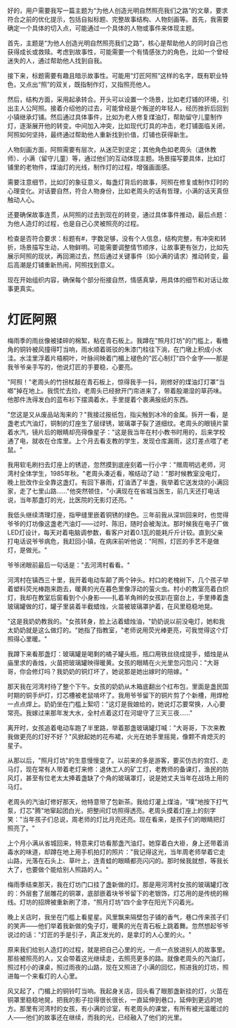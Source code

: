 <ReasoningChainRenderer>
好的，用户需要我写一篇主题为“为他人创造光明自然照亮我们之路”的文章，要求符合之前的优化提示，包括自拟标题、完整故事结构、人物刻画等。首先，我需要确定一个具体的切入点，可能通过一个具体的人物或事件来体现主题。

首先，主题是“为他人创造光明自然照亮我们之路”，核心是帮助他人的同时自己也获得成长或救赎。考虑到故事性，可能需要一个有情感张力的角色，比如一个曾经迷失的人，通过帮助他人找到自我。

接下来，标题需要有趣且暗示故事性。可能用“灯匠阿照”这样的名字，既有职业特色，又点出“照”的双关，既指制作灯，又指照亮他人。

然后，结构方面，采用起承转合。开头可以设置一个场景，比如老灯铺的环境，引出主人公阿照。接着介绍他的过去，可能曾经是个叛逆的年轻人，经历挫折后回到小镇继承灯铺。然后通过具体事件，比如为老人修复煤油灯，帮助留守儿童制作灯，逐渐展开他的转变。中间加入冲突，比如现代灯具的冲击，老灯铺面临关闭，阿照如何坚持，最终通过帮助他人重新找到价值，灯铺也获得新生。

人物刻画方面，阿照需要有层次，从迷茫到坚定；其他角色如老周头（退休教师）、小满（留守儿童）等，通过他们的互动体现主题。场景描写要具体，比如灯铺里的老物件，煤油灯的光线，制作灯的过程，增强画面感。

需要注意细节，比如灯的象征意义，每盏灯背后的故事，阿照在修复或制作灯时的心理变化。对话要自然，符合人物身份，比如老周头的话有哲理，小满的话天真但触动人心。

还要确保故事连贯，从阿照的过去到现在的转变，通过具体事件推动，最后点题：为他人造灯的过程，也是自己心灵被照亮的过程。

检查是否符合要求：标题有#，字数足够，没有个人信息，结构完整，有冲突和转折，场景描写生动，人物鲜明。可能需要调整情节顺序，让故事更有张力，比如先展示阿照的现状，再回溯过去，然后通过关键事件（如小满的请求）推动转变，最后高潮是灯铺重新热闹，阿照找到意义。

现在开始组织内容，确保每个部分衔接自然，情感真挚，用具体的细节和对话让故事更真实。

</ReasoningChainRenderer>



# 灯匠阿照

梅雨季的雨丝像被揉碎的棉絮，粘在青石板上。我蹲在"照月灯坊"的门槛上，看檐角的铜铃被风撞得叮当响，雨水顺着斑驳的朱漆门柱往下淌，在门墩上积成小水洼。水洼里浮着片梧桐叶，叶脉间映着门楣上褪色的"匠心制灯"四个金字——那是我爷爷亲手写的，他说灯匠的手要稳，心要亮。

"阿照！"老周头的竹拐杖敲在青石板上，惊得我手一抖，刚修好的煤油灯灯罩"当啷"掉在地上。我慌忙去捡，老周头已经掀开门帘进来了，带着股潮湿的草药味。他那件洗得发白的蓝布衫下摆滴着水，手里提着个裹满报纸的东西。

"您这是又从废品站淘来的？"我接过报纸包，指尖触到冰冷的金属。拆开一看，是盏老式汽油灯，铜制的灯座生了层绿锈，玻璃罩子裂了道细纹。老周头的眼镜片蒙着水汽，镜片后的眼睛却亮得像星子："这是我当年在村小教书时用的，后来学校通了电，就收在仓库里。上个月去看支教的学生，发现仓库漏雨，这灯差点喂了老鼠。"

我用软毛刷扫去灯座上的锈迹，忽然摸到底座刻着一行小字："赠周明远老师，河湾村全体学生，1985年秋。"老周头凑近看，喉结动了动："那时候教室没电灯，晚上批改作业全靠这盏灯。有回下暴雨，灯油洒了半盏，我举着它送发烧的小满回家，走了七里山路......"他突然顿住，"小满现在在省城当医生，前几天还打电话说，当年那盏灯的光，比医院的无影灯还亮。"

我低头继续清理灯座，指甲缝里嵌着铜锈的绿色。三年前我从深圳回来时，也觉得爷爷的灯坊像这盏老汽油灯——过时、陈旧，随时会被淘汰。那时候我在电子厂做LED灯设计，每天对着电脑调参数，看客户对着0.1瓦的能耗斤斤计较。直到父亲打电话说爷爷病危，我赶回小镇，在病床前听他说："阿照，灯匠的手艺不是做灯，是做光。"

爷爷闭眼前最后一句话是："去河湾村看看。"

河湾村在镇西三十里，我开着电动车颠了两个钟头。村口的老槐树下，几个孩子举着塑料荧光棒跑来跑去，暖黄的光在暮色里像浮动的萤火虫。村小的教室亮着白炽灯，我却在教室后窗看到个小身影——扎着羊角辫的女孩趴在窗台上，手里捧着盏玻璃罐做的灯，罐子里装着半截蜡烛，火苗被玻璃罩护着，在风里稳稳地晃。

"这是我奶奶教我的。"女孩转身，脸上沾着蜡烛油，"奶奶说以前没电灯，她和我太奶奶就是这么做灯的。"她指了指教室，"老师说用荧光棒更亮，可我觉得这个灯照得心里暖。"

我蹲下来看那盏灯：玻璃罐是喝剩的橘子罐头瓶，瓶口用铁丝绕成提手，蜡烛是从庙里求的香烛，火苗把玻璃罐映得暖黄。女孩的眼睛在火光里忽闪忽闪："大哥哥，你会修灯吗？我奶奶的铜灯坏了，她说那是她出嫁时的陪嫁。"

那天我在河湾村待了整个下午。女孩的奶奶从木箱底翻出个红布包，里面是盏民国时期的铜手炉灯，灯芯槽被老鼠啃坏了。我用爷爷留下的铜片剪了个新槽，用焊枪一点点焊上。奶奶坐在门槛上絮叨："这灯是我娘给的，她说灯芯要常换，人心要常亮。我嫁过来那年发大水，全村点着这灯在河堤守了三天三夜......"

离开时，女孩追着电动车跑了半里路，举着那盏玻璃罐灯喊："大哥哥，下次来教我做更亮的灯好不好？"风掀起她的花布裙，火光在她手里摇晃，像颗不肯熄灭的星子。

从那以后，"照月灯坊"的生意慢慢变了。以前来的多是游客，要买仿古的宫灯、走马灯，现在常有人带着老灯来修：退休工人的矿工灯，老教师的备课灯，渔民的防风灯，甚至有位老太太捧着盏缺了个角的玻璃罩灯，说是她丈夫当年在战场上用的马灯。

老周头的汽油灯修好那天，他特意带了包新茶。我给灯灌上煤油，"噗"地按下打气泵，灯芯"腾"地窜起团白光，把整间灯坊照得透亮。老周头摸着灯座上的刻字笑："当年孩子们总说，周老师的灯比月亮还亮。现在看来，是孩子们的眼睛把灯照亮了。"

上个月小满从省城回来，特意来灯坊看那盏汽油灯。她穿着白大褂，身上还带着消毒水的味道，却蹲在地上用手机拍灯的照片："我记得这光，当年周老师举着它走山路，光落在石头上、草叶上，连青蛙的眼睛都亮闪闪的。那时候我就想，等我长大了，也要做个能给别人照路的人。"

梅雨季结束那天，我在灯坊门口挂了盏新做的灯。那是用河湾村女孩的玻璃罐灯改的：外层套了层雕花的铜罩，底部嵌着块爷爷留下的老银饰，灯芯用的是传统的棉线。灯坊的招牌被重新刷了漆，"照月灯坊"四个金字在阳光下闪着光。

晚上关店时，我坐在门槛上看星星。风里飘来隔壁包子铺的香气，巷口传来孩子们的笑声——他们举着我新做的兔子灯，暖黄的光在青石板上跳着舞。忽然想起爷爷说过的话："灯匠的手是引子，真正发光的，是拿灯的人心里的火。"

原来我们给别人造灯的过程，就是把自己心里的光，一点一点放进别人的故事里。那些被照亮的人，又会带着这光继续走，去照亮更多的路。就像老周头的汽油灯，照过村小的课桌，照过雨夜的山路，现在又照进了小满的回忆，照进我的灯坊，照进每一个来看灯的人心里。

风又起了，门楣上的铜铃叮当响。我起身关店，回头看了眼那盏新挂的灯，火苗在铜罩里稳稳地晃，把我的影子拉得很长很长，一直延伸到巷口，延伸到更远的地方。那里有河湾村的女孩，有小满的诊室，有老周头的课堂，有所有被光温暖过的人——他们的故事还在继续，而我的光，已经融入了他们的光里。